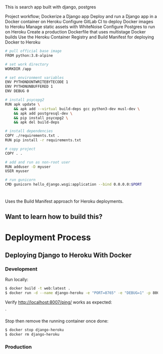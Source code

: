 
This is search app built with django, postgres


   Project workflow;
    Dockerize a Django app
    Deploy and run a Django app in a Docker container on Heroku
    Configure GitLab CI to deploy Docker images to Heroku
    Manage static assets with WhiteNoise
    Configure Postgres to run on Heroku
    Create a production Dockerfile that uses multistage Docker builds
    Use the Heroku Container Registry and Build Manifest for deploying Docker to Heroku
```sh
# pull official base image
FROM python:3.8-alpine

# set work directory
WORKDIR /app

# set environment variables
ENV PYTHONDONTWRITEBYTECODE 1
ENV PYTHONUNBUFFERED 1
ENV DEBUG 0

# install psycopg2
RUN apk update \
    && apk add --virtual build-deps gcc python3-dev musl-dev \
    && apk add postgresql-dev \
    && pip install psycopg2 \
    && apk del build-deps

# install dependencies
COPY ./requirements.txt .
RUN pip install -r requirements.txt

# copy project
COPY . .

# add and run as non-root user
RUN adduser -D myuser
USER myuser

# run gunicorn
CMD gunicorn hello_django.wsgi:application --bind 0.0.0.0:$PORT
```





# 

Uses the Build Manifest approach for Heroku deployments.

## Want to learn how to build this?


# Deployment  Process
## Deploying Django to Heroku With Docker

### Development

Run locally:

```sh
$ docker build -t web:latest .
$ docker run -d --name django-heroku -e "PORT=8765" -e "DEBUG=1" -p 8007:8765 web:latest
```

Verify [http://localhost:8007/ping/](http://localhost:8007/) works as expected:

`

Stop then remove the running container once done:

```sh
$ docker stop django-heroku
$ docker rm django-heroku
```

### Production


